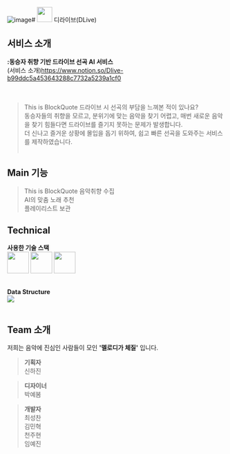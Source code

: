 ![image](https://github.com/Club-PARD/Tell-Me/assets/127292731/5c95b9d6-9559-4f5d-8d52-3c9827db7a9e)# <img src = "https://www.notion.so/image/https%3A%2F%2Fs3-us-west-2.amazonaws.com%2Fsecure.notion-static.com%2F2d84f74b-2400-462d-ab8b-c89d880bbd12%2Fdlive_logo.png?table=block&id=b99ddc5a-4536-4328-8c77-32a5239a1cf0&spaceId=4bed42de-71b8-4266-b5a7-e99ce099274c&width=250&userId=d004bf15-60d6-4bbc-8417-a2eca108ac26&cache=v2" width="35" height="35" > 디라이브(DLive)

## 서비스 소개
**:동승자 취향 기반 드라이브 선곡 AI 서비스**<br>
(서비스 소개)https://www.notion.so/Dlive-b99ddc5a453643288c7732a5239a1cf0  
<br><br>

> This is BlockQuote
> 드라이브 시 선곡의 부담을 느껴본 적이 있나요?<br>
> 동승자들의 취향을 모르고, 분위기에 맞는 음악을 찾기 어렵고, 매번 새로운 음악을 찾기 힘들다면 드라이브를 즐기지 못하는 문제가 발생합니다.<br>
> 더 신나고 즐거운 상황에 몰입을 돕기 위하여, 쉽고 빠른 선곡을 도와주는 서비스를 제작하였습니다.<br><br>


## Main 기능 
> This is BlockQuote
> 음악취향 수집<br>
> AI의 맞춤 노래 추천<br>
> 플레이리스트 보관<br>


## Technical
**사용한 기술 스택**<br>
<img src = "https://firebase.google.com/static/images/brand-guidelines/logo-standard.png?hl=ko" height="50">
<img src = "https://upload.wikimedia.org/wikipedia/commons/thumb/4/44/Google-flutter-logo.svg/2560px-Google-flutter-logo.svg.png" height="50">
<img src = "https://simplified.com/siteimages/design/figma-logo-free-design-tool-simplified.png" height="50"><br><br>


**Data Structure**<br>
<img src = "https://github.com/1st-PARD-APP-PART/pixel_n_semicolon/assets/127292731/ec1f6f3b-ea83-4a18-a6e5-05d940f3568c"><br><br>


## Team 소개
저희는 음악에 진심인 사람들이 모인 **'멜로디가 체질'** 입니다.<br>

> **기획자**<br>
> 신하진<br>

> **디자이너**<br>
> 박예봄<br>

> **개발자**<br>
> 최성찬<br>
> 김민혁<br>
> 천주현<br>
> 임예진<br>
